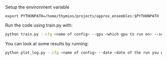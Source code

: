 Setup the environment variable
```
export PYTHONPATH=/home/thymios/projects/approx_ensembles:$PYTHONPATH
```


Run the code using train.py with:
```bash
python train.py --cfg <name of config> --gpu <which gpu to run on> --seed <a random seem to use for the run>
```

You can look at some results by running:
```bash
python plot_log.py --cfg <name of config> --date <date of the run you wanted> --batch <the index of saved log>
```
